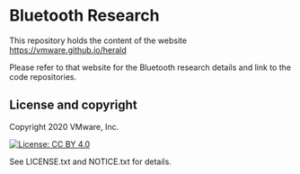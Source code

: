 # Bluetooth Research

This repository holds the content of the website
https://vmware.github.io/herald

Please refer to that website for the Bluetooth research details
and link to the code repositories.

## License and copyright

Copyright 2020 VMware, Inc.

[![License: CC BY 4.0](https://img.shields.io/badge/License-CC%20BY%204.0-lightgrey.svg)](https://creativecommons.org/licenses/by/4.0/)

See LICENSE.txt and NOTICE.txt for details.
